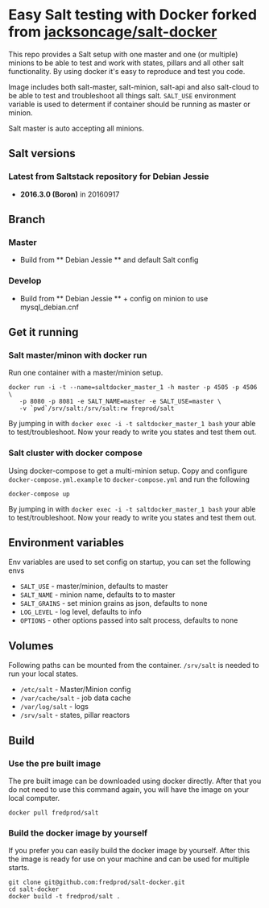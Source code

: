 Easy Salt testing with Docker forked from [jacksoncage/salt-docker](https://github.com/jacksoncage/salt-docker/)
===========

This repo provides a Salt setup with one master and one (or multiple) minions to be able to test and work with states, pillars and all other salt functionality. By using docker it's easy to reproduce and test you code.

Image includes both salt-master, salt-minion, salt-api and also salt-cloud to be able to test and troubleshoot all things salt. `SALT_USE` environment variable is used to determent if container should be running as master or minion.

Salt master is auto accepting all minions.

## Salt versions

### Latest from Saltstack repository for Debian Jessie

 - **2016.3.0 (Boron)** in 20160917

## Branch

### Master

 - Build from ** Debian Jessie ** and default Salt config

### Develop

 - Build from ** Debian Jessie ** + config on minion to use mysql_debian.cnf

## Get it running

### Salt master/minon with docker run

Run one container with a master/minion setup.

```
docker run -i -t --name=saltdocker_master_1 -h master -p 4505 -p 4506 \
   -p 8080 -p 8081 -e SALT_NAME=master -e SALT_USE=master \
   -v `pwd`/srv/salt:/srv/salt:rw freprod/salt
```

By jumping in with `docker exec -i -t saltdocker_master_1 bash` your able to test/troubleshoot. Now your ready to write you states and test them out.

### Salt cluster with docker compose

Using docker-compose to get a multi-minion setup. Copy and configure `docker-compose.yml.example` to `docker-compose.yml` and run the following

```
docker-compose up
```

By jumping in with `docker exec -i -t saltdocker_master_1 bash` your able to test/troubleshoot. Now your ready to write you states and test them out.

## Environment variables

Env variables are used to set config on startup, you can set the following envs

 - `SALT_USE`  - master/minion, defaults to master
 - `SALT_NAME` - minion name, defaults to to master
 - `SALT_GRAINS` - set minion grains as json, defaults to none
 - `LOG_LEVEL` - log level, defaults to info
 - `OPTIONS`   - other options passed into salt process, defaults to none

## Volumes

Following paths can be mounted from the container. `/srv/salt` is needed to run your local states.

 - `/etc/salt` - Master/Minion config
 - `/var/cache/salt` - job data cache
 - `/var/log/salt` - logs
 - `/srv/salt` - states, pillar reactors

## Build

### Use the pre built image
The pre built image can be downloaded using docker directly. After that you do not need to use this command again, you will have the image on your local computer.

```
docker pull fredprod/salt
```

### Build the docker image by yourself
If you prefer you can easily build the docker image by yourself. After this the image is ready for use on your machine and can be used for multiple starts.

```
git clone git@github.com:fredprod/salt-docker.git
cd salt-docker
docker build -t fredprod/salt .
```
